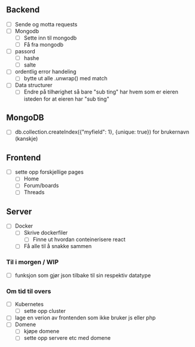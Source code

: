 ## Backend
- [ ] Sende og motta requests
- [ ] Mongodb
    - [ ] Sette inn til mongodb
    - [ ] Få fra mongodb
- [ ] passord
    - [ ] hashe
    - [ ] salte
- [ ] ordentlig error handeling
    - [ ] bytte ut alle .unwrap() med match
- [ ] Data structurer
    - [ ] Endre på tilhørighet så bare "sub ting" har hvem som er eieren isteden for at eieren har "sub ting"

## MongoDB
- [ ] db.collection.createIndex({"myfield": 1}, {unique: true}) for brukernavn (kanskje)
 
## Frontend
- [ ] sette opp forskjellige pages
    - [ ] Home
    - [ ] Forum/boards
    - [ ] Threads

## Server
- [ ] Docker
    - [ ] Skrive dockerfiler
        - [ ] Finne ut hvordan conteinerisere react
    - [ ] Få alle til å snakke sammen

### Til i morgen / WIP
- [ ] funksjon som gjør json tilbake til sin respektiv datatype

### Om tid til overs
- [ ] Kubernetes
    - [ ] sette opp cluster
- [ ] lage en verion av frontenden som ikke bruker js eller php
- [ ] Domene
    - [ ] kjøpe domene
    - [ ] sette opp servere etc med domene 